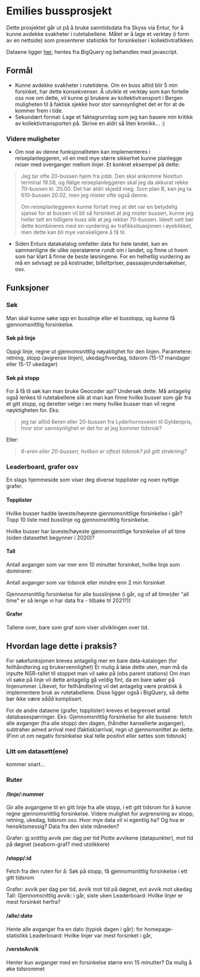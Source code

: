 # Emilies bussprosjekt
Dette prosjektet går ut på å bruke sanntidsdata fra Skyss via Entur, for å kunne avdekke svakheter i rutetabellene.
Målet er å lage et verktøy (i form av en nettside) som presenterer statistikk for forsinkelser i kollektivtrafikken.

Dataene ligger [her](https://data.entur.no/domain/public-transport-data/product/realtime_siri_et/urn:li:container:1d391ef93913233c516cbadfb190dc65), hentes fra BigQuery og behandles med javascript. 

## Formål

- Kunne avdekke svakheter i rutetidene. Om en buss alltid blir 5 min forsinket, har dette konsekvenser.
Å utvikle et verktøy som kan fortelle oss noe om dette, vil kunne gi brukere av kollektivtransport i Bergen muligheten til å faktisk sjekke hvor stor sannsynlighet det er for at de kommer frem i tide. 
 - Sekundært formal: Lage et faktagrunnlag som jeg kan basere min kritikk av kollektivtransporten på. Skrive en aldri så liten kronikk... :)



### Videre muligheter

- Om noe av denne funksjonaliteten kan implementeres i reiseplanleggeren, vil en med mye større sikkerhet kunne planlegge reiser med overganger mellom linjer. 
Et konkret eksempel på dette:
> Jeg tar ofte 20-bussen hjem fra jobb. Den skal ankomme Nesttun terminal 19.58, og ifølge reiseplanleggeren skal jeg da akkurat rekke 70-bussen kl. 20.00. Det har aldri skjedd meg. Som plan B, kan jeg ta 610-bussen 20.02, men jeg mister ofte også denne. 
>  
>Om reiseplanleggeren kunne fortalt meg at det var en betydelig sjanse for at bussen vil bli så forsinket at jeg mister bussen, kunne jeg heller tatt en tidligere buss slik at jeg rekker 70-bussen. Ideelt sett bør dette kombineres med en vurdering av trafikksituasjonen i øyeblikket, men dette kan bli mye vanskeligere å få til.
 - Siden Enturs datakatalog omfatter data for hele landet, kan en sammenligne de ulike operatørene rundt om i landet, og finne ut hvem som har klart å finne de beste løsningene. For en helhetlig vurdering av må en selvsagt se på kostnader, billettpriser, passasjerundersøkelser, osv. 

## Funksjoner
### Søk

Man skal kunne søke opp en busslinje eller et busstopp, og kunne få gjennomsnittlig forsinkelse.

#### Søk på linje

Oppgi linje, regne ut gjennomsnittlig nøyaktighet for den linjen. 
Parametere: retning, stopp (avgrense linjen), ukedag/hverdag, tidsrom (15-17 mandager eller 15-17 ukedager)


#### Søk på stopp

For å få til søk kan man bruke Geocoder api? Undersøk dette. Må antagelig også lenkes til rutetabellene slik at man kan finne hvilke busser som går fra et gitt stopp, og deretter velge i en meny hvilke busser man vil regne nøyktigheten for. Eks: 

>jeg tar alltid 6eren eller 20-bussen fra Lyderhornsveien til Gyldenpris, hvor stor sannsynlighet er det for at jeg kommer tidsnok? 

Eller: 

>*6-eren eller 20-bussen, hvilken er oftest tidsnok? på gitt strekning?*

### Leaderboard, grafer osv
En slags hjemmeside som viser deg diverse topplister og noen nyttige grafer. 

#### Topplister
Hvilke busser hadde laveste/høyeste gjennomsnittlige forsinkelse i går? Topp 10 liste med busslinje og gjennomsnittlig forsinkelse.

Hvilke busser har laveste/høyeste gjennomsnittlige forsinkelse of all time (siden datasettet begynner i 2020)?

#### Tall

Antall avganger som var mer enn 10 minutter forsinket, hvilke linje som dominerer.

Antall avganger som var tidsnok eller mindre enn 2 min forsinket

Gjennomsnittlig forsinkelse for alle busslinjene (i går, og of all time(der "all time" er så lenge vi har data fra - tilbake til 2021?))


#### Grafer

Tallene over, bare som graf som viser utviklingen over tid.


## Hvordan lage dette i praksis?
For søkefunksjonen kreves antagelig mer en bare data-katalogen (for feilhåndtering og brukervennlighet) 
Er mulig å løse dette uten, man må da inputte NSR-tallet til stoppet man vil søke på (obs parent stations)
Om man vil søke på linje vil dette antagelig gå veldig fint, da en bare søker på linjenummer. LIkevel, for feilhåndtering vil det antagelig være praktisk å implementere bruk av rutetabellene. Disse ligger også i BigQuery, så dette bør ikke være *sååå* komplisert.

For de andre dataene (grafer, topplister) kreves et begrenset antall databasespørringer.
Eks: Gjennomsnittlig forsinkelse for alle bussene: fetch alle avganger (fra alle stopp) den dagen, (håndter kansellerte avganger), subtraher aimed arrival med (faktisk)arrival, regn ut gjennomsnittet av dette. (Finn ut om negativ forsinkelse skal telle positivt eller settes som tidsnok)

### Litt om datasett(ene)

kommer snart...

### Ruter

#### /linje/:nummer
Gir alle avgangene til en gitt linje fra alle stopp, i ett gitt tidsrom for å kunne regne gjennomsnittlig forsinkelse. Videre mulighet for avgrensning av stopp, retning, ukedag, tidsrom osv. 
Hvor mye data vil vi egentlig ha? Og hva er hensiktsmessig? Data fra den siste måneden? 

Grafer: gj.snittlig avvik per dag per tid
Plotte avvikene (datapunkter), mot tid på døgnet (seaborn-graf? med utstikkere)

#### /stopp/:id
Fetch fra den ruten for å:
Søk på stopp, få gjennomsnittlig forsinkelse i ett gitt tidsrom

Grafer: avvik per dag per tid, avvik mot tid på døgnet, evt avvik mot ukedag
Tall: Gjennomsnittlig avvik: i går, siste uken
Leaderboard: Hvilke linjer er mest forsinket herfra?

#### /alle/:dato
Hente alle avganger fra en dato (typisk dagen i går): for homepage-statistikk
Leaderboard: Hvilke linjer var mest forsinket i går, 

#### /versteAvvik
Henter kun avganger med en forsinkelse større enn 15 minutter? Da mulig å øke tidsrommet